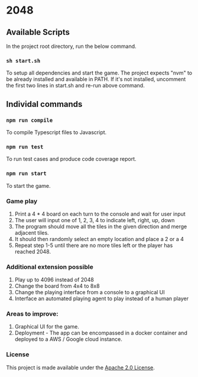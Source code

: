 # 2048


## Available Scripts

In the project root directory, run the below command.

### `sh start.sh`
To setup all dependencies and start the game. The project expects "nvm" to be already installed and available in PATH. If it's not installed, uncomment the first two lines in start.sh and re-run above command.

## Individal commands

### `npm run compile`
To compile Typescript files to Javascript.

### `npm run test`
To run test cases and produce code coverage report.

### `npm run start`
To start the game.

### Game play

1) Print a 4 * 4 board on each turn to the console and wait for user input
2) The user will input one of 1, 2, 3, 4 to indicate left, right, up, down
3) The program should move all the tiles in the given direction and merge adjacent tiles.  
4) It should then randomly select an empty location and place a 2 or a 4
5) Repeat step 1-5 until there are no more tiles left or the player has reached 2048.

### Additional extension possible
1) Play up to 4096 instead of 2048 
2) Change the board from 4x4 to 8x8
3) Change the playing interface from a console to a graphical UI
4) Interface an automated playing agent to play instead of a human player


### Areas to improve:
1. Graphical UI for the game.
2. Deployment - The app can be encompassed in a docker container and deployed to a AWS / Google cloud instance.

### License

This project is made available under the [Apache 2.0 License](http://www.apache.org/licenses/LICENSE-2.0).



